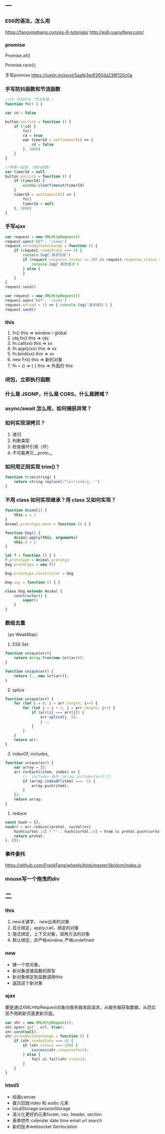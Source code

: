## 一

### ES6的语法，怎么用

https://fangyinghang.com/es-6-tutorials/
http://es6.ruanyifeng.com/

### promise

Promise.all()

Promise.race();

手写promise
https://juejin.im/post/5aafe3edf265da238f125c0a

### 手写防抖函数和节流函数

``` js
//CD 冷却时间（节流思路 ）
function fn() { }

var cd = false

button.onclick = function () {
    if (!cd) {
        fn()
        cd = true
        var timerId = setTimeout(() => {
            cd = false
        }, 3000)
    }
}

//带着一起做 （防抖函数）
var timerId = null
button.onclick = function () {
    if (timerId) {
        window.clearTimeout(timerId)
    }
    timerId = setTimeout(() => {
        fn()
        timerId = null
    }, 5000)
}
```
### 手写ajax

``` js
var request = new XMLHttpRequest()
request.open('GET', '/xxxx')
request.onreadystatechange = function () {
    if (request.readyState === 4) {
        console.log('请求完成')
        if (request.response.status >= 200 && request.response.status < 300) {
            console.log('请求成功')
        } else {
        }
    }
}
request.send()

var request = new XMLHttpRequest()
request.open('GET', '/xxxx')
request.onload = () => { console.log('请求成功') }
request.send()
```

### this

1. fn()
this => window / global
2. obj.fn()
this => obj
3. fn.call(xx)
this => xx
4. fn.apply(xx)
this => xx
5. fn.bind(xx)
this => xx
6. new Fn()
this => 新的对象
7. fn = () => { }
this => 外面的 this

### 闭包，立即执行函数
### 什么是 JSONP，什么是 CORS，什么是跨域？
### async/await 怎么用，如何捕获异常？
### 如何实现深拷贝？

1. 递归
2. 判断类型
3. 检查循环引用（环）
4. 不可能拷贝__proto__

### 如何用正则实现 trim()？
``` js
function trim(string) {
    return string.replace(/^\s+|\s+$/g, '')
}
```
### 不用 class 如何实现继承？用 class 又如何实现？
``` js
function Animal() {
    this.a = 1
}
Animal.prototype.move = function () { }

function Dog() {
    Animal.apply(this, arguments)
    this.d = 2
}

let f = function () { }
f.prototype = Animal.prototye
Dog.prototype = new f()

Dog.prototype.constructor = Dog

Dog.say = function () { }

class Dog extends Animal {
    constructor() {
        super()
    }
}
```


### 数组去重

（ps WeakMap）

1. ES6 Set 

``` js
function unique(arr){
    return Array.from(new Set(arr));
}

function unique(arr) {
    return [...new Set(arr)];
}
```

2. splice
``` js
function unique(arr) {
    for (let i = 0; i < arr.length; i++) {
        for (let j = i + 1; j < arr.length; j++) {
            if (arr[i] === arr[j]) {
                arr.splice(j, 1);
                j--;
            }
        }
    }
    return arr;
}
```

3. indexOf, includes, 
``` js
function unique(arr) {
    var array = [];
    arr.forEach((item, index) => {
        //  includes 条件 !array.includes(arr[i])
        if (array.indexOf(item) === -1) {
            array.push(item);
        }
    });
    return array;
}
```

1. reduce

``` js
const hash = {};
newArr = arr.reduce((preVal, curVal)=>{
    hash[curVal.id] ? "" : hash[curVal.id] = true && preVal.push(curVal);
    return preVal;
}, []);
```

### 事件委托
https://github.com/FrankFang/wheels/blob/master/lib/dom/index.js
### mouse写一个拖曳的div

## 二

### this

1. new关键字， new出来的对象  
2. 显示绑定，apply,call，绑定的对象
3. 隐式绑定，上下文对象，调用方法的对象 
4. 默认绑定，非严格window, 严格undefined                                

### new 

* 建一个空对象，
* 新对象连接函数的原型
* 新对象绑定到函数调用this
* 返回这个新对象

### ajax

要是通过XMLHttpRequest对象向服务器发起请求，从服务器获取数据，从而实现不用刷新页面更新页面。

``` js
var xhr = new XMLHttpRequest();
xhr.open('get', url, true);
xhr.send(null);
xhr.onreadystatechange = function () {
    if (xhr.readyState === 4) {
        if (xhr.status === 200) {
            success(xhr.responseText);
        } else {
            fail && fail(xhr.status);
        }
    }
}
```

### html5

* 绘画canvas
* 媒介回放video 和 audio 元素
* localStorage sessionStorage
* 语义化更好的元素footer, nav, header, section
* 表单控件 calendar date time email url search
* 新的技术websocket Genlocation
